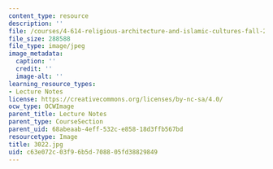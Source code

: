 ```yaml
---
content_type: resource
description: ''
file: /courses/4-614-religious-architecture-and-islamic-cultures-fall-2002/c63e072c03f96b5d708805fd38829849_3022.jpg
file_size: 288588
file_type: image/jpeg
image_metadata:
  caption: ''
  credit: ''
  image-alt: ''
learning_resource_types:
- Lecture Notes
license: https://creativecommons.org/licenses/by-nc-sa/4.0/
ocw_type: OCWImage
parent_title: Lecture Notes
parent_type: CourseSection
parent_uid: 68abeaab-4eff-532c-e858-18d3ffb567bd
resourcetype: Image
title: 3022.jpg
uid: c63e072c-03f9-6b5d-7088-05fd38829849
---
```

